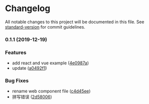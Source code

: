 # Changelog

All notable changes to this project will be documented in this file. See [standard-version](https://github.com/conventional-changelog/standard-version) for commit guidelines.

### 0.1.1 (2019-12-19)


### Features

* add react and vue example ([4e0987a](https://github.com/superwf/share-doc/commit/4e0987ae1674e58a29aa0b8747d50a9ebe765246))
* update ([a0492f1](https://github.com/superwf/share-doc/commit/a0492f18976abc32da8ea25fa1465611b0cbb0c9))


### Bug Fixes

* rename web component file ([c4d45ee](https://github.com/superwf/share-doc/commit/c4d45ee11f3d71ca4253ee9802108eb703f0d054))
* 拼写错误 ([2d58006](https://github.com/superwf/share-doc/commit/2d580068ffc05d13db95604531f71bf763d3c503))
